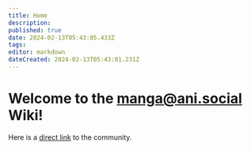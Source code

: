 ```yaml
---
title: Home
description: 
published: true
date: 2024-02-13T05:43:05.433Z
tags: 
editor: markdown
dateCreated: 2024-02-13T05:43:01.231Z
---
```


# Welcome to the manga@ani.social Wiki!

Here is a [direct link](https://ani.social/c/manga) to the community.